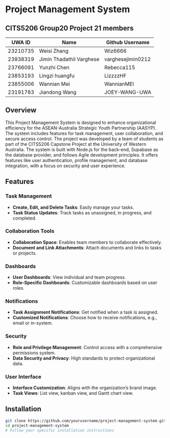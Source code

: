 # Project Management System

## CITS5206 Group20 Project 21 members

| UWA ID  | Name | Github Username |
|---------|------|-----------------|
|23210735 |Weisi Zhang|Wiz6666|
|23938319|Jimin Thadathil Varghese|varghesejimin0212 |
|23766091 |Yunzhi Chen|Rebecca115|
|23853193|Lingzi huangfu|LizzzzHF|
|23855006|Wannian Mei|WannianMEI|
|23191783 |Jiandong Wang|JOEY-WANG-UWA|


## Overview

This Project Management System is designed to enhance organizational efficiency for the ASEAN-Australia Strategic Youth Partnership (AASYP). The system includes features for task management, user collaboration, and secure access control. The project was developed by a team of students as part of the CITS5206 Capstone Project at the University of Western Australia.
The system is built with Node.js for the back-end, Supabase as the database provider, and follows Agile development principles. It offers features like user authentication, profile management, and database integration, with a focus on security and user experience.


## Features

### Task Management
- **Create, Edit, and Delete Tasks**: Easily manage your tasks.
- **Task Status Updates**: Track tasks as unassigned, in progress, and completed.

### Collaboration Tools
- **Collaboration Space**: Enables team members to collaborate effectively.
- **Document and Link Attachments**: Attach documents and links to tasks or projects.

### Dashboards
- **User Dashboards**: View individual and team progress.
- **Role-Specific Dashboards**: Customizable dashboards based on user roles.

### Notifications
- **Task Assignment Notifications**: Get notified when a task is assigned.
- **Customized Notifications**: Choose how to receive notifications, e.g., email or in-system.

### Security
- **Role and Privilege Management**: Control access with a comprehensive permissions system.
- **Data Security and Privacy**: High standards to protect organizational data.

### User Interface
- **Interface Customization**: Aligns with the organization’s brand image.
- **Task Views**: List view, kanban view, and Gantt chart view.

## Installation

```bash
git clone https://github.com/yourusername/project-management-system.git
cd project-management-system
# Follow your specific installation instructions
```
